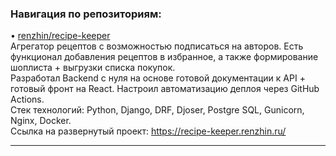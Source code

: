 ### Навигация по репозиториям:

• [renzhin/recipe-keeper](https://github.com/renzhin/recipe-keeper)<br>
Агрегатор рецептов с возможностью подписаться на авторов. Есть функционал добавления рецептов в избранное, а также формирование шоплиста + выгрузки списка покупок.<br>
Разработал Backend с нуля на основе готовой документации к API + готовый фронт на React.
Настроил автоматизацию деплоя через GitHub Actions.<br>
Стек технологий: Python, Django, DRF, Djoser, Postgre SQL, Gunicorn, Nginx, Docker.<br>
Ссылка на развернутый проект: https://recipe-keeper.renzhin.ru/ 
***


<!--
**renzhin/renzhin** is a ✨ _special_ ✨ repository because its `README.md` (this file) appears on your GitHub profile.

Here are some ideas to get you started:

- 🔭 I’m currently working on ...
- 🌱 I’m currently learning ...
- 👯 I’m looking to collaborate on ...
- 🤔 I’m looking for help with ...
- 💬 Ask me about ...
- 📫 How to reach me: ...
- 😄 Pronouns: ...
- ⚡ Fun fact: ...
-->

